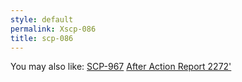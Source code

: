 ```yaml
---
style: default
permalink: Xscp-086
title: scp-086
---
```

You may also like:
[SCP-967](http://scp-wiki.net/scp-967)
[After Action Report 2272'](http://scp-wiki.net/after-action-2272)